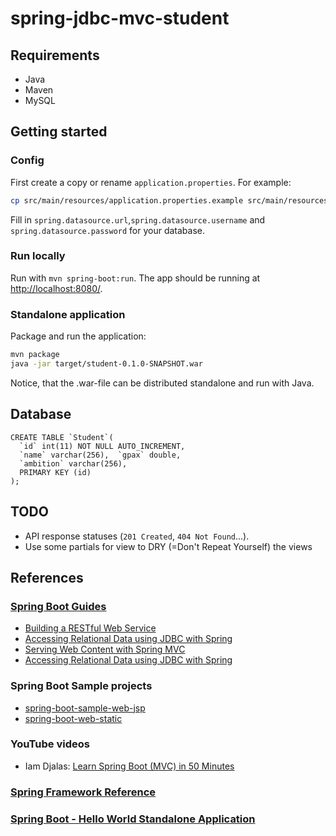 # spring-jdbc-mvc-student

## Requirements

- Java
- Maven
- MySQL

## Getting started

### Config
First create a copy or rename `application.properties`. For example:

```bash
cp src/main/resources/application.properties.example src/main/resources/application.properties
```

Fill in `spring.datasource.url`,`spring.datasource.username` and `spring.datasource.password` for your database.

### Run locally
Run with `mvn spring-boot:run`. The app should be running at [http://localhost:8080/](http://localhost:8080).

### Standalone application

Package and run the application:

```bash
mvn package
java -jar target/student-0.1.0-SNAPSHOT.war
```

Notice, that the .war-file can be distributed standalone and run with Java.


## Database
```mysql
CREATE TABLE `Student`(
  `id` int(11) NOT NULL AUTO_INCREMENT,
  `name` varchar(256),  `gpax` double,
  `ambition` varchar(256),
  PRIMARY KEY (id)
);
```


## TODO

- API response statuses (`201 Created`, `404 Not Found`...).
- Use some partials for view to DRY (=Don't Repeat Yourself) the views

## References

### [Spring Boot Guides](https://spring.io/guides)

- [Building a RESTful Web Service](https://spring.io/guides/gs/rest-service/)
- [Accessing Relational Data using JDBC with Spring](https://spring.io/guides/gs/relational-data-access/)
- [Serving Web Content with Spring MVC](https://spring.io/guides/gs/serving-web-content/)
- [Accessing Relational Data using JDBC with Spring](https://spring.io/guides/gs/relational-data-access/)

### Spring Boot Sample projects

- [spring-boot-sample-web-jsp](https://github.com/spring-projects/spring-boot/tree/master/spring-boot-samples/spring-boot-sample-web-jsp)
- [spring-boot-web-static](https://github.com/spring-projects/spring-boot/tree/master/spring-boot-samples/spring-boot-sample-web-static)

### YouTube videos

- Iam Djalas: [Learn Spring Boot (MVC) in 50 Minutes](https://www.youtube.com/watch?v=Ke7Tr4RgRTs)


### [Spring Framework Reference](http://docs.spring.io/spring/docs/2.5.x/reference/)

### [Spring Boot - Hello World Standalone Application](http://mnkartik.github.io/spring-boot/spring-boot-hello-world-standalone-application)
